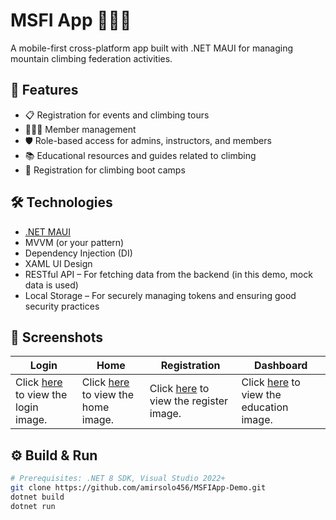 # MSFI App 🧗‍♂️📱

A mobile-first cross-platform app built with .NET MAUI for managing mountain climbing federation activities.

## 🚀 Features

- 📋 Registration for events and climbing tours
- 🧑‍🤝‍🧑 Member management
- 🛡️ Role-based access for admins, instructors, and members
- 📚 Educational resources and guides related to climbing
- 📝 Registration for climbing boot camps


## 🛠️ Technologies

- [.NET MAUI](https://learn.microsoft.com/en-us/dotnet/maui/)
- MVVM (or your pattern)
- Dependency Injection (DI)
- XAML UI Design
- RESTful API – For fetching data from the backend (in this demo, mock data is used)
- Local Storage – For securely managing tokens and ensuring good security practices

## 📸 Screenshots

| Login | Home | Registration | Dashboard |
|-------|------|--------------|-----------|
| Click [here](https://tinyurl.com/Login-screenshot-img) to view the login image. | Click [here](https://tinyurl.com/Home-screenshot-img) to view the home image. | Click [here](https://tinyurl.com/Registery-screenshot-img) to view the register image. | Click [here](https://tinyurl.com/Education-screenshot-img) to view the education image. |


## ⚙️ Build & Run

```bash
# Prerequisites: .NET 8 SDK, Visual Studio 2022+
git clone https://github.com/amirsolo456/MSFIApp-Demo.git
dotnet build
dotnet run

